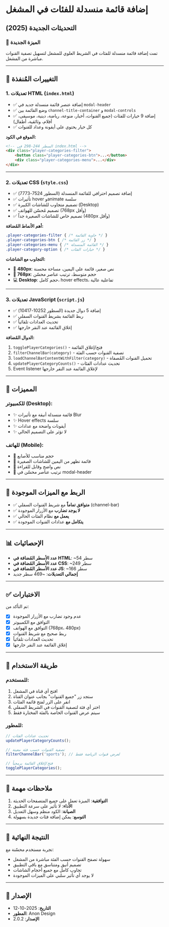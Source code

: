 # إضافة قائمة منسدلة للفئات في المشغل

## التحديثات الجديدة (2025)

### 🎯 الميزة الجديدة
تمت إضافة قائمة منسدلة للفئات في الشريط العلوي للمشغل لتسهيل تصفية القنوات مباشرة من المشغل.

---

## 📝 التغييرات المُنفذة

### 1. **تعديلات HTML** (`index.html`)
- ✅ إضافة عنصر قائمة منسدلة جديد في `modal-header`
- ✅ وضع القائمة بين `channel-title-container` و `modal-controls`
- ✅ إضافة 9 خيارات للفئات (جميع القنوات، أخبار، منوعة، رياضة، دينية، موسيقى، أفلام، وثائقية، أطفال)
- ✅ كل خيار يحتوي على أيقونة وعداد للقنوات

**الموقع في الكود:**
```html
<!-- السطر 244-298 في index.html -->
<div class="player-categories-filter">
    <button class="player-categories-btn">...</button>
    <div class="player-categories-menu">...</div>
</div>
```

---

### 2. **تعديلات CSS** (`style.css`)
- ✅ إضافة تصميم احترافي للقائمة المنسدلة (السطور 7524-7773)
- ✅ تأثيرات hover وanimate سلسة
- ✅ تصميم متجاوب للشاشات الكبيرة (Desktop)
- ✅ تصميم مُحسّن للهواتف (768px وأقل)
- ✅ تصميم خاص للشاشات الصغيرة جداً (480px وأقل)

**أهم الأنماط المُضافة:**
```css
.player-categories-filter { /* حاوية القائمة */ }
.player-categories-btn { /* زر القائمة */ }
.player-categories-menu { /* القائمة المنسدلة */ }
.player-category-option { /* خيارات الفئات */ }
```

**التجاوب مع الشاشات:**
- 📱 **480px**: نص صغير، قائمة على اليمين، مساحة محسنة
- 📱 **768px**: حجم متوسط، ترتيب عناصر محسّن
- 💻 **Desktop**: حجم كامل، hover effects، تفاعلية عالية

---

### 3. **تعديلات JavaScript** (`script.js`)
- ✅ إضافة 5 دوال جديدة (السطور 10252-10417)
- ✅ ربط القائمة بشريط القنوات السفلي
- ✅ تحديث العدادات تلقائياً
- ✅ إغلاق القائمة عند النقر خارجها

**الدوال المُضافة:**
1. `togglePlayerCategories()` - فتح/إغلاق القائمة
2. `filterChannelBar(category)` - تصفية القنوات حسب الفئة
3. `loadChannelBarContentWithFilter(category)` - تحميل القنوات المُصفاة
4. `updatePlayerCategoryCounts()` - تحديث عدادات الفئات
5. Event listener لإغلاق القائمة عند النقر خارجها

---

## 🎨 المميزات

### للكمبيوتر (Desktop):
- ✨ قائمة منسدلة أنيقة مع تأثيرات Blur
- ✨ Hover effects سلسة
- ✨ أيقونات واضحة مع عدادات
- ✨ لا تؤثر على التصميم الحالي

### للهاتف (Mobile):
- 📱 حجم مناسب للأصابع
- 📱 قائمة تظهر من اليمين للشاشات الصغيرة
- 📱 نص واضح وقابل للقراءة
- 📱 ترتيب عناصر محسّن في modal-header

---

## 🔗 الربط مع الميزات الموجودة

- ✅ **متوافق تماماً** مع شريط القنوات السفلي (channel-bar)
- ✅ **لا يوجد تضارب** مع الأزرار الموجودة
- ✅ **يعمل مع** نظام الفئات الحالي
- ✅ **يتكامل مع** عدادات القنوات الموجودة

---

## 📊 الإحصائيات

- **عدد الأسطر المُضافة في HTML**: ~54 سطر
- **عدد الأسطر المُضافة في CSS**: ~249 سطر
- **عدد الأسطر المُضافة في JS**: ~166 سطر
- **إجمالي التعديلات**: ~469 سطر جديد

---

## ✅ الاختبارات

تم التأكد من:
- [x] عدم وجود تضارب مع الأزرار الموجودة
- [x] التوافق مع الكمبيوتر
- [x] التوافق مع الهواتف (768px، 480px)
- [x] ربط صحيح مع شريط القنوات
- [x] تحديث العدادات تلقائياً
- [x] إغلاق القائمة عند النقر خارجها

---

## 🚀 طريقة الاستخدام

### للمستخدم:
1. افتح أي قناة في المشغل
2. ستجد زر "جميع القنوات" بجانب عنوان القناة
3. انقر على الزر لفتح قائمة الفئات
4. اختر أي فئة لتصفية القنوات في الشريط السفلي
5. سيتم عرض القنوات الخاصة بالفئة المختارة فقط

### للمطور:
```javascript
// تحديث عدادات الفئات
updatePlayerCategoryCounts();

// تصفية القنوات حسب فئة معينة
filterChannelBar('sports'); // لعرض قنوات الرياضة فقط

// فتح/إغلاق القائمة برمجياً
togglePlayerCategories();
```

---

## 📌 ملاحظات مهمة

1. **التوافقية**: الميزة تعمل على جميع المتصفحات الحديثة
2. **الأداء**: لا تأثير على سرعة التطبيق
3. **الصيانة**: الكود منظم وسهل التعديل
4. **التوسع**: يمكن إضافة فئات جديدة بسهولة

---

## 🎯 النتيجة النهائية

تجربة مستخدم محسّنة مع:
- سهولة تصفح القنوات حسب الفئة مباشرة من المشغل
- تصميم أنيق ومتناسق مع باقي التطبيق
- تجاوب كامل مع جميع أحجام الشاشات
- لا يوجد أي تأثير سلبي على الميزات الموجودة

---

## 📝 الإصدار
- **التاريخ**: 2025-10-12
- **المطور**: Anon Design
- **الإصدار**: 2.0.2
